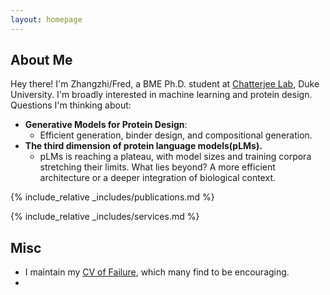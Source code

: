 ```yaml
---
layout: homepage
---
```


## About Me

Hey there! I'm Zhangzhi/Fred, a BME Ph.D. student at [Chatterjee Lab](https://www.chatterjeelab.com/), Duke University. I'm broadly interested in machine learning and protein design. Questions I'm thinking about:

<!-- ## Research Interests -->

- **Generative Models for Protein Design**: 
  - Efficient generation, binder design, and compositional generation.
- **The third dimension of protein language models(pLMs).** 
  - pLMs is reaching a plateau, with model sizes and training corpora stretching their limits. What lies beyond? A more efficient architecture or a deeper integration of biological context.


<!-- ## News

- **[Feb. 2020]** Our paper about incremental learning is accepted to CVPR 2020.
- **[Feb. 2020]** We will host the ACM Multimedia Asia 2020 conference in Singapore!
- **[Sept. 2019]** Our paper about few-shot learning is accepted to NeurIPS 2019.
- **[Mar. 2019]** Our paper about few-shot learning is accepted to CVPR 2019. -->



{% include_relative _includes/publications.md %}

{% include_relative _includes/services.md %}


## Misc

 - I maintain my [CV of Failure](pages/cv_of_failure.md), which many find to be encouraging.
 - 
